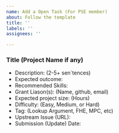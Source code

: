 ```yaml
---
name: Add a Open Task (For PSE member)
about: Follow the template
title: ''
labels: ''
assignees: ''

---
```


### Title (Project Name if any)

- Description: (2-5+ sen`tences)
- Expected outcome:
- Recommended Skills:
- Grant Liason(s): (Name, github, email)
- Expected project size: (Hours)
- Difficulty: (Easy, Medium, or Hard)
- Tag: (Lookup Argument, FHE, MPC, etc)
- Upstream Issue (URL):
- Submission (Update) Date:
